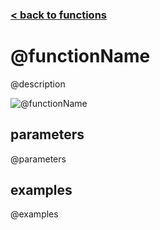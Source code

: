 ### [< back to functions](index.md)

# @functionName

@description

![@functionName](../img/@functionName.gif)

## parameters

@parameters

## examples

@examples